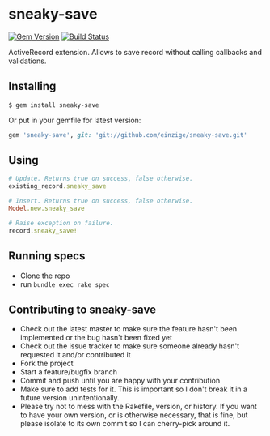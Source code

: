# sneaky-save

[![Gem Version](https://badge.fury.io/rb/sneaky-save.png)](http://badge.fury.io/rb/sneaky-save)
[![Build Status](https://travis-ci.org/einzige/sneaky-save.png?branch=master)](https://travis-ci.org/einzige/sneaky-save)

ActiveRecord extension. Allows to save record without calling callbacks and validations.

## Installing
```
$ gem install sneaky-save
```

Or put in your gemfile for latest version:
```ruby
gem 'sneaky-save', git: 'git://github.com/einzige/sneaky-save.git'
```

## Using
```ruby
# Update. Returns true on success, false otherwise.
existing_record.sneaky_save

# Insert. Returns true on success, false otherwise.
Model.new.sneaky_save

# Raise exception on failure.
record.sneaky_save!
```

## Running specs
- Clone the repo
- run `bundle exec rake spec`

## Contributing to sneaky-save

- Check out the latest master to make sure the feature hasn't been implemented or the bug hasn't been fixed yet
- Check out the issue tracker to make sure someone already hasn't requested it and/or contributed it
- Fork the project
- Start a feature/bugfix branch
- Commit and push until you are happy with your contribution
- Make sure to add tests for it. This is important so I don't break it in a future version unintentionally.
- Please try not to mess with the Rakefile, version, or history. If you want to have your own version, or is otherwise necessary, that is fine, but please isolate to its own commit so I can cherry-pick around it.
